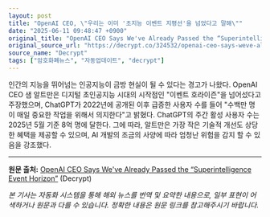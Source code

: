 ```yaml
---
layout: post
title: "OpenAI CEO, \"우리는 이미 '초지능 이벤트 지평선'을 넘었다고 말해\""
date: "2025-06-11 09:48:47 +0900"
original_title: "OpenAI CEO Says We've Already Passed the “Superintelligence Event Horizon”"
original_source_url: "https://decrypt.co/324532/openai-ceo-says-weve-already-passed-the-superintelligence-event-horizon"
source_name: "Decrypt"
tags: ["암호화폐뉴스", "자동업데이트", "decrypt"]
---
```


인간의 지능을 뛰어넘는 인공지능이 금방 현실이 될 수 있다는 경고가 나왔다. OpenAI CEO 샘 알트만은 디지털 초인공지능 시대의 시작점인 "이벤트 호라이즌"을 넘어섰다고 주장했으며, ChatGPT가 2022년에 공개된 이후 급증한 사용자 수를 들어 "수백만 명이 매일 중요한 작업을 위해서 의지한다"고 밝혔다. ChatGPT의 주간 활성 사용자 수는 2025년 5월 기준 8억 명에 달한다. 그에 따라, 알트만은 가장 작은 기술적 개선도 상당한 혜택을 제공할 수 있으며, AI 개발의 조금의 사양에 따라 엄청난 위험을 감지 할 수 있음을 강조했다.

---
**원문 출처:** [OpenAI CEO Says We've Already Passed the “Superintelligence Event Horizon”](https://decrypt.co/324532/openai-ceo-says-weve-already-passed-the-superintelligence-event-horizon) (Decrypt)

*본 기사는 자동화 시스템을 통해 해외 뉴스를 번역 및 요약한 내용으로, 일부 표현이 어색하거나 원문과 다를 수 있습니다. 정확한 내용은 원문 링크를 참고해주시기 바랍니다.*
